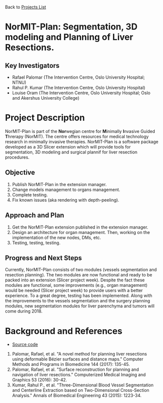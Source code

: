 Back to [Projects List](../../README.md#ProjectsList)

# NorMIT-Plan: Segmentation, 3D modeling and Planning of Liver Resections.

## Key Investigators

- Rafael Palomar (The Intervention Centre, Oslo University Hospital; NTNU)
- Rahul P. Kumar (The Intervention Centre, Oslo University Hospital)
- Louise Oram (The Intervention Centre, Oslo University Hospital; Oslo and Akershus University College)

# Project Description
  
NorMIT-Plan is part of the **Nor**wegian centre for **M**inimally **I**nvasive Guided **T**hrerapy (NorMIT). The centre offers resources for medical technology research in minimally invasive therapies. NorMIT-Plan is a software package developed as a 3D Slicer extension which will provide tools for segmentation, 3D modeling and surgical plannif for liver resection procedures.

## Objective

1. Publish NorMIT-Plan in the extension manager.
2. Change models management to organs management.
3. Complete testing.
4. Fix known issues (aka rendering with depth-peeling).

## Approach and Plan

1. Get the NorMIT-Plan extension published in the extension manager.
2. Design an architecture for organ management. Then, working on the implementation of the new nodes, DMs, etc.
3. Testing, testing, testing.

## Progress and Next Steps

Currently, NorMIT-Plan consists of two modules (vessels segmentation and resection planning). The two modules are now functional and ready to be packed into an extension (Slicer project week). Despite the fact these modules are functional, some improvements (e.g., organ management) would be needed (Slicer project week) to provide users with a better experience. To a great degree, testing has been implemented. Along with the improvements to the vessels segmentation and the surgery planning modules, new segmentation modules for liver parenchyma and tumors will come during 2018.

# Background and References

<!--Use this space for information that may help people better understand your project, like links to papers, source code, or data.-->

- [Source code](https://github.com/TheInterventionCentre/NorMIT-Plan)

 1. Palomar, Rafael, et al. "A novel method for planning liver resections using deformable Bézier surfaces and distance maps." Computer Methods and Programs in Biomedicine 144 (2017): 135-45.
 2. Palomar, Rafael, et al. "Surface reconstruction for planning and navigation of liver resections." Computerized Medical Imaging and Graphics 53 (2016): 30-42.
 3. Kumar, Rahul P., et al. "Three-Dimensional Blood Vessel Segmentation and Centerline Extraction based on Two-Dimensional Cross-Section Analysis." Annals of Biomedical Engineering 43 (2015): 1223-34.

